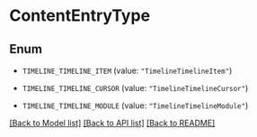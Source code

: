 # ContentEntryType

## Enum


* `TIMELINE_TIMELINE_ITEM` (value: `"TimelineTimelineItem"`)

* `TIMELINE_TIMELINE_CURSOR` (value: `"TimelineTimelineCursor"`)

* `TIMELINE_TIMELINE_MODULE` (value: `"TimelineTimelineModule"`)


[[Back to Model list]](../README.md#documentation-for-models) [[Back to API list]](../README.md#documentation-for-api-endpoints) [[Back to README]](../README.md)


